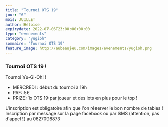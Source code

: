 ```yaml
---
title: "Tournoi OTS 19"
jour: "6"
mois: JUILLET
author: Héloïse
expirydate: 2022-07-06T23:00:00+00:00
type: "evenements"
category: "yugioh"
sommaire: "Tournoi OTS 19"
feature_image: http://aubeaujeu.com/images/evenements/yugioh.png
---
```

### Tournoi OTS 19 !

Tournoi Yu-Gi-Oh! !

- MERCREDI :  début du tournoi à 19h
- PAF: 5€
- PRIZE: 1x OTS 19 par joueur et des lots en plus pour le top !

L'inscription est obligatoire afin que l'on réserver le bon nombre de tables !
Inscription par message sur la page facebook ou par SMS (attention, pas d'appel !) au 0627098873

